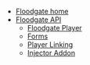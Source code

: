 - [Floodgate home](Home)
- [Floodgate API](Floodgate-API)
  - [Floodgate Player](Floodgate-Player-(API))
  - [Forms](Forms-(API))
  - [Player Linking](Player-Linking-(API))
  - [Injector Addon](Injector-Addons-(API))
